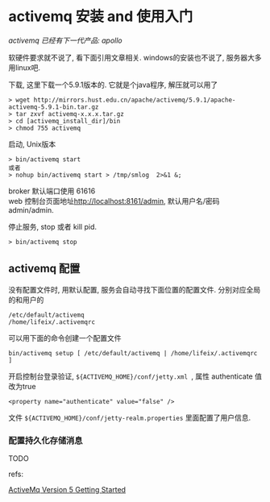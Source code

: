 # activemq 安装 and 使用入门

*activemq 已经有下一代产品: apollo*

软硬件要求就不说了, 看下面引用文章相关. windows的安装也不说了, 服务器大多用linux吧.

下载, 这里下载一个5.9.1版本的. 它就是个java程序, 解压就可以用了

	> wget http://mirrors.hust.edu.cn/apache/activemq/5.9.1/apache-activemq-5.9.1-bin.tar.gz
	> tar zxvf activemq-x.x.x.tar.gz
	> cd [activemq_install_dir]/bin
	> chmod 755 activemq
启动, Unix版本

	> bin/activemq start
	或者
	> nohup bin/activemq start > /tmp/smlog  2>&1 &;
broker 默认端口使用 61616  
web 控制台页面地址[http://localhost:8161/admin](http://localhost:8161/admin),   默认用户名/密码  admin/admin.   

停止服务, stop 或者 kill pid.  

	> bin/activemq stop

## activemq 配置
没有配置文件时, 用默认配置, 服务会自动寻找下面位置的配置文件. 分别对应全局的和用户的

	/etc/default/activemq 
	/home/lifeix/.activemqrc
可以用下面的命令创建一个配置文件 

	bin/activemq setup [ /etc/default/activemq | /home/lifeix/.activemqrc ]
开启控制台登录验证,	`${ACTIVEMQ_HOME}/conf/jetty.xml `, 属性 authenticate 值改为true

	<property name="authenticate" value="false" />
文件 `${ACTIVEMQ_HOME}/conf/jetty-realm.properties` 里面配置了用户信息.

### 配置持久化存储消息

TODO


refs:  

[ActiveMq Version 5 Getting Started][1]  


[1]: http://activemq.apache.org/version-5-getting-started.html
